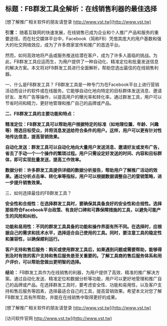 ## **标题：FB群发工具全解析：在线销售利器的最佳选择**

[想了解推广相关软件的朋友请登录 http://www.vst.tw](http://www.vst.tw)

**引言：**
随着互联网的快速发展，在线销售已成为企业和个人推广产品和服务的重要途径。而在社交媒体平台中，Facebook（简称FB）凭借其庞大的用户基数和强大的社交网络效应，成为了许多商家宣传和推广的首选平台。

然而，如何高效地将产品或服务推送给潜在客户，成为了许多人面临的挑战。为此，FB群发工具应运而生，为用户提供了一种自动化、精准定位和批量发送信息的解决方案。本文将对FB群发工具进行全面解析，帮助您选出最佳的在线销售利器。

一、什么是FB群发工具？
FB群发工具是一种专门为在Facebook平台上进行营销活动而设计的软件或在线服务。它能够自动化地向特定的目标群体发送消息、邀请好友、发布广告等操作，以提高用户的曝光率和转化率。通过群发工具，用户可以节省时间和精力，更好地管理和推广自己的品牌或产品。

**二、FB群发工具的主要功能和特点：**

**精准定位：FB群发工具可以帮助用户根据特定的标准（如地理位置、年龄、兴趣等）筛选目标受众，并将消息发送给符合条件的用户。这样，用户可以更有针对性地传达信息，提高营销效果。**

**自动化发送：群发工具可以自动化地向大量用户发送消息、邀请好友或发布广告，省去了手动一个一个操作的繁琐过程。用户只需设定好发送的时间、内容和目标群体，即可实现批量发送，提高工作效率。**

**数据分析：许多群发工具提供详细的数据分析报告，帮助用户了解推广活动的效果。通过分析点击率、转化率等指标，用户可以根据数据调整自己的营销策略，进一步提升销售效果。**

三、如何选择最佳的FB群发工具？

**安全性和合规性：在选择群发工具时，要确保其具备良好的安全性和合规性。选择那些符合Facebook平台政策、有良好口碑和可靠保障措施的工具，以避免可能产生的风险和纠纷。**

**功能和易用性：不同的群发工具具备的功能和操作界面有所不同。在选择时，应根据自己的需求和技术水平，选择适合自己使用的工具。同时，要注意工具的稳定性和兼容性，以确保顺利运行。**

**客户支持和售后服务：购买或使用群发工具后，如果遇到问题或需要帮助，能够得到及时有效的客户支持和售后服务是至关重要的。了解工具商的售后服务体系和用户评价，可以帮助您做出更明智的选择。**

**结论：**
FB群发工具作为在线销售的利器，为用户提供了高效、精准的推广解决方案。通过自动化发送、精准定位和数据分析等功能，用户可以更好地管理和推广自己的品牌或产品。在选择群发工具时，要考虑安全性、功能和易用性，以及客户支持和售后服务等因素，选择最适合自己的工具，提高营销效果。希望本文对您了解FB群发工具有所帮助，并能在在线销售中取得更好的成果。

[想了解推广相关软件的朋友请登录 http://www.vst.tw](http://www.vst.tw)


[访问软件官网 http://www.vst.tw](http://www.vst.tw)
